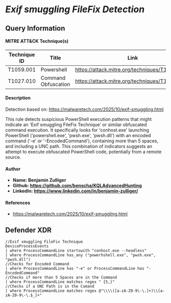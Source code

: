 # *Exif smuggling FileFix Detection*

## Query Information

#### MITRE ATT&CK Technique(s)

| Technique ID | Title    | Link    |
| ---  | --- | --- |
| T1059.001 | Powershell | https://attack.mitre.org/techniques/T1562/001/ |
| T1027.010 | Command Obfuscation | https://attack.mitre.org/techniques/T1027/010/ |

#### Description
Detection based on: https://malwaretech.com/2025/10/exif-smuggling.html

This rule detects suspicious PowerShell execution patterns that might indicate an 'Exif smuggling FileFix Technique' or similar obfuscated command execution. It specifically looks for 'conhost.exe' launching PowerShell ('powershell.exe', 'pwsh.exe', 'pwsh.dll') with an encoded command ('-e' or '-EncodedCommand'), containing more than 5 spaces, and including a UNC path. This combination of indicators suggests an attempt to execute obfuscated PowerShell code, potentially from a remote source.

#### Author <Optional>
- **Name: Benjamin Zulliger**
- **Github: https://github.com/benscha/KQLAdvancedHunting**
- **LinkedIn: https://www.linkedin.com/in/benjamin-zulliger/**

#### References
- https://malwaretech.com/2025/10/exif-smuggling.html

## Defender XDR
```KQL
//Exif smuggling FileFix Technique
DeviceProcessEvents
| where ProcessCommandLine startswith "conhost.exe --headless"
| where ProcessCommandLine has_any ("powerhshell.exe", "pwsh.exe", "pwsh.dll")
//Checks for Encoded Command
| where ProcessCommandLine has "-e" or ProcessCommandLine has "-EncodedCommand"
//Checks if more than 5 Spaces are in the Command 
| where ProcessCommandLine matches regex " {5,}"
//Checks if a UNC Path is in the Comand
| where ProcessCommandLine matches regex @"\\\\([a-zA-Z0-9\-\.]+)\\[a-zA-Z0-9\-\.$_]+"
```

